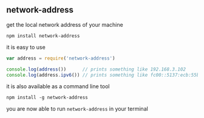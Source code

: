 ## network-address

get the local network address of your machine

```
npm install network-address
```

it is easy to use

``` js
var address = require('network-address')

console.log(address())      // prints something like 192.168.3.102
console.log(address.ipv6()) // prints something like fc00::5137:ecb:55be:c2fc
```

it is also available as a command line tool

```
npm install -g network-address
```

you are now able to run `network-address` in your terminal